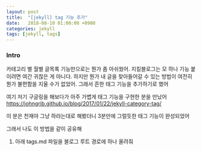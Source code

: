 ```yaml
---
layout: post
title:  "[jekyll] tag 기능 추가"
date:   2018-08-10 01:00:00 +0900
categories: jekyll
tags: [jekyll, tags]
---
```

### Intro
카테고리 별 월별 글목록 기능만으로는 뭔가 좀 아쉬웠어. 지킬블로그는 모 하나 기능 붙이려면 여간 귀찮은 게 아니다. 하지만 뭔가 내 글을 찾아들어갈 수 있는 방법이 여전히 뭔가 불편함을 지울 수가 없었어. 그래서 흔한 태그 기능을 추가하기로 했어

여기 저기 구글링을 해보다가 아주 가볍게 태그 기능을 구현한 분을 만났어
https://johngrib.github.io/blog/2017/01/22/jekyll-category-tag/

이 분은 천재야
그냥 하라는대로 해봤더니 3분만에 그럴듯한 태그 기능이 완성되었어

그래서 나도 이 방법을 같이 공유해

1. 아래 tags.md 파일을 블로그 루트 경로에 하나 올려줘

